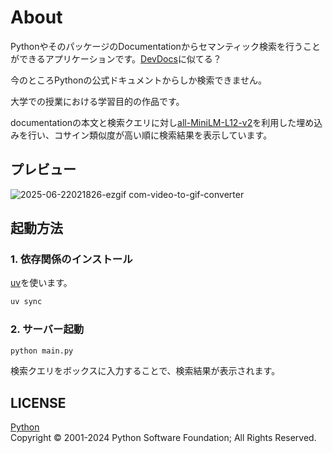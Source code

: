# About
PythonやそのパッケージのDocumentationからセマンティック検索を行うことができるアプリケーションです。[DevDocs](https://devdocs.io)に似てる？

今のところPythonの公式ドキュメントからしか検索できません。

大学での授業における学習目的の作品です。

documentationの本文と検索クエリに対し[all-MiniLM-L12-v2](https://huggingface.co/sentence-transformers/all-MiniLM-L12-v2#all-minilm-l12-v2)を利用した埋め込みを行い、コサイン類似度が高い順に検索結果を表示しています。

## プレビュー
![2025-06-22021826-ezgif com-video-to-gif-converter](https://github.com/user-attachments/assets/72d463e9-9196-4f57-aeab-1c8fc83ff1e3)

## 起動方法

### 1. 依存関係のインストール
[uv](https://github.com/astral-sh/uv)を使います。

```bash
uv sync
```

### 2. サーバー起動
```bash
python main.py
```

検索クエリをボックスに入力することで、検索結果が表示されます。

## LICENSE
[Python](https://docs.python.org/3/license.html)<br>
Copyright © 2001-2024 Python Software Foundation; All Rights Reserved.
